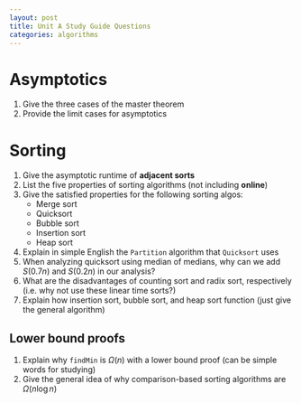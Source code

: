 ```yaml
---
layout: post
title: Unit A Study Guide Questions
categories: algorithms
---
```


# Asymptotics

1. Give the three cases of the master theorem
2. Provide the limit cases for asymptotics

# Sorting

1. Give the asymptotic runtime of **adjacent sorts**
2. List the five properties of sorting algorithms (not including **online**)
3. Give the satisfied properties for the following sorting algos:
   - Merge sort
   - Quicksort
   - Bubble sort
   - Insertion sort
   - Heap sort
4. Explain in simple English the `Partition` algorithm that `Quicksort` uses
5. When analyzing quicksort using median of medians, why can we add $S(0.7n)$ and $S(0.2n)$ in our analysis?
6. What are the disadvantages of counting sort and radix sort, respectively (i.e. why not use these linear time sorts?)
7. Explain how insertion sort, bubble sort, and heap sort function (just give the general algorithm)

## Lower bound proofs

1. Explain why `findMin` is $\Omega(n)$ with a lower bound proof (can be simple words for studying)
2. Give the general idea of why comparison-based sorting algorithms are $\Omega(n \log n)$
